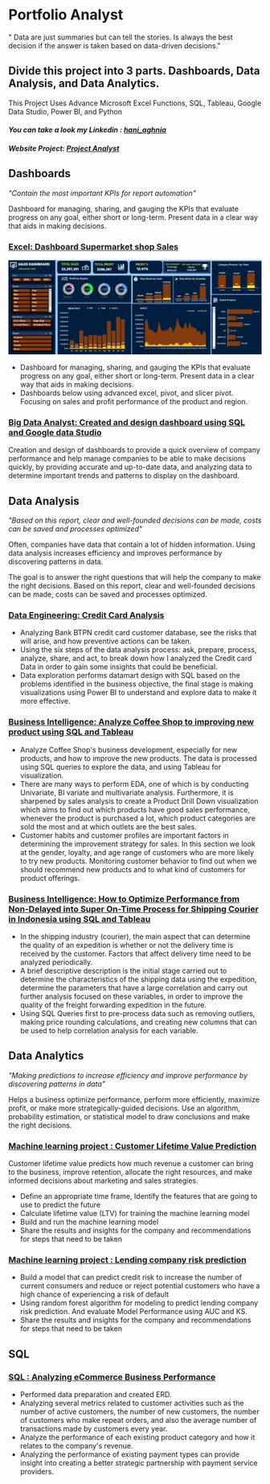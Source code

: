 # **Portfolio Analyst**
" Data are just summaries but can tell the stories. Is always the best decision if the answer is taken based on data-driven decisions."

## Divide this project into 3 parts. Dashboards, Data Analysis, and Data Analytics.
This Project Uses Advance Microsoft Excel Functions, SQL, Tableau, Google Data Studio, Power BI, and Python
#### *You can take a look my Linkedin : [hani_aghnia](https://www.linkedin.com/in/haniaghnia/)*
#### *Website Project: [Project Analyst](https://projecthani.my.canva.site)*

## Dashboards

*"Contain the most important KPIs for report automation"*

Dashboard for managing, sharing, and gauging the KPIs that evaluate progress on any goal, either short or long-term. Present data in a clear way that aids in making decisions.

### [Excel: Dashboard Supermarket shop Sales](https://github.com/Haniaghnia/Hani_Portfolio/blob/main/Excel/Dashboard%20Supermarket%20shop%20Sales.md)
![](https://github.com/Haniaghnia/Hani_Portfolio/blob/main/Excel/Dashboard%20Supermarket.PNG)

* Dashboard for managing, sharing, and gauging the KPIs that evaluate progress on any goal, either short or long-term. Present data in a clear way that aids in making decisions.
* Dashboards below using advanced excel, pivot, and slicer pivot. Focusing on sales and profit performance of the product and region.

### [Big Data Analyst: Created and design dashboard using SQL and Google data Studio](https://github.com/Haniaghnia/Hani_Portfolio/blob/5a0f5d1022c9f0320a78e8878a997d87def29e93/Google%20Studio/Project%20Big%20data%20Analyst/BDA.md)
Creation and design of dashboards to provide a quick overview of company performance and help manage companies to be able to make decisions quickly, by providing accurate and up-to-date data, and analyzing data to determine important trends and patterns to display on the dashboard.


## Data Analysis

*"Based on this report, clear and well-founded decisions can be made, costs can be saved and processes optimized"*

Often, companies have data that contain a lot of hidden information.  Using data analysis increases efficiency and improves performance by discovering patterns in data. 

The goal is to answer the right questions that will help the company to make the right decisions. Based on this report, clear and well-founded decisions can be made, costs can be saved and processes optimized.

### [Data Engineering: Credit Card Analysis](https://github.com/Haniaghnia/Hani_Portfolio/blob/main/Power%20BI/DE/Project%20DE.md)
* Analyzing Bank  BTPN credit card customer database, see the risks that will arise, and how preventive actions can be taken. 
* Using the six steps of the data analysis process: ask, prepare, process, analyze, share, and act, to break down how I analyzed the Credit card Data in order to gain some insights that could be beneficial. 
* Data exploration performs datamart design with SQL based on the problems identified in the business objective, the final stage is making visualizations using Power BI to understand and explore data to make it more effective.

### [Business Intelligence: Analyze Coffee Shop to improving new product using SQL and Tableau](https://github.com/Haniaghnia/Hani_Portfolio/blob/main/Tableau/Analyze%20Coffee%20Shop%20to%20improving%20new%20product/Analyze%20Coffee%20Shop%20to%20improving%20new%20product.md)
* Analyze Coffee Shop's business development, especially for new products, and how to improve the new products. The data is processed using SQL queries to explore the data, and using Tableau for visualization.
* There are many ways to perform EDA, one of which is by conducting Univariate, BI variate and multivariate analysis. Furthermore, it is sharpened by sales analysis to    create a Product Drill Down visualization which aims to find out which products have good sales performance, whenever the product is purchased a lot, which product categories are sold the most and at which outlets are the best sales.
* Customer habits and customer profiles are important factors in determining the improvement strategy for sales. In this section we look at the gender, loyalty, and age range of customers who are more likely to try new products. Monitoring customer behavior to find out when we should recommend new products and to what kind of customers for product offerings.

### [Business Intelligence: How to Optimize Performance from Non-Delayed into Super On-Time Process for Shipping Courier in Indonesia using SQL and Tableau](https://github.com/Haniaghnia/Hani_Portfolio/blob/main/Tableau/How%20to%20Optimize%20Performance%20from%20Non-Delayed%20into%20Super%20On-Time%20Process%20for%20Shipping%20Courier%20in%20Indonesia/How%20to%20Optimize%20Performance%20from%20Non-Delayed%20into%20Super%20On-Time%20Process%20for%20Shipping%20Courier%20in%20Indonesia.md)
* In the shipping industry (courier), the main aspect that can determine the quality of an expedition is whether or not the delivery time is received by the customer. Factors that affect delivery time need to be analyzed periodically.
* A brief descriptive description is the initial stage carried out to determine the characteristics of the shipping data using the expedition, determine the parameters that have a large correlation and carry out further analysis focused on these variables, in order to improve the quality of the freight forwarding expedition in the future.
* Using SQL Queries first to pre-process data such as removing outliers, making price rounding calculations, and creating new columns that can be used to help correlation analysis for each variable.


## Data Analytics

*"Making predictions to  increase efficiency and improve performance by discovering patterns in data"*
 
Helps a business optimize performance, perform more efficiently, maximize profit, or make more strategically-guided decisions.  Use an algorithm, probability estimation, or statistical model to draw conclusions and make the right decisions.
 
### [Machine learning project : Customer Lifetime Value Prediction](https://github.com/Haniaghnia/Hani_Portfolio/tree/main/Data%20Science/ML/Credit%20Score%20Card%20Model)

Customer lifetime value predicts how much revenue a customer can bring to the business, improve retention, allocate the right resources, and make informed decisions about marketing and sales strategies.

* Define an appropriate time frame, Identify the features that are going to use to predict the future
* Calculate lifetime value (LTV) for training the machine learning model
* Build and run the machine learning model
* Share the results and insights for the company and recommendations for steps that need to be taken

### [Machine learning project : Lending company risk prediction](https://github.com/Haniaghnia/Hani_Portfolio/tree/main/Data%20Science/ML/Credit%20Score%20Card%20Model)
* Build a model that can predict credit risk to increase the number of current consumers and reduce or reject potential customers who have a high chance of experiencing a risk of default
* Using random forest algorithm for modeling to predict lending company risk prediction. And evaluate Model Performance using AUC and KS.
* Share the results and insights for the company and recommendations for steps that need to be taken


## SQL

### [SQL : Analyzing eCommerce Business Performance](https://github.com/Haniaghnia/Hani_Portfolio/blob/main/SQL/Project/Analyzing%20eCommerce%20Business%20Performance.md)

* Performed data preparation and created ERD.
* Analyzing several metrics related to customer activities such as the number of active customers, the number of new customers, the number of customers who make repeat orders, and also the average number of transactions made by customers every year.
* Analyze the performance of each existing product category and how it relates to the company's revenue.
* Analyzing the performance of existing payment types can provide insight into creating a better strategic partnership with payment service providers.
